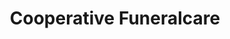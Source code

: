 ---
title: "Cooperative Funeralcare"
url: /birmingham/cooperative-funeralcare/
shop: Bestattungen
---